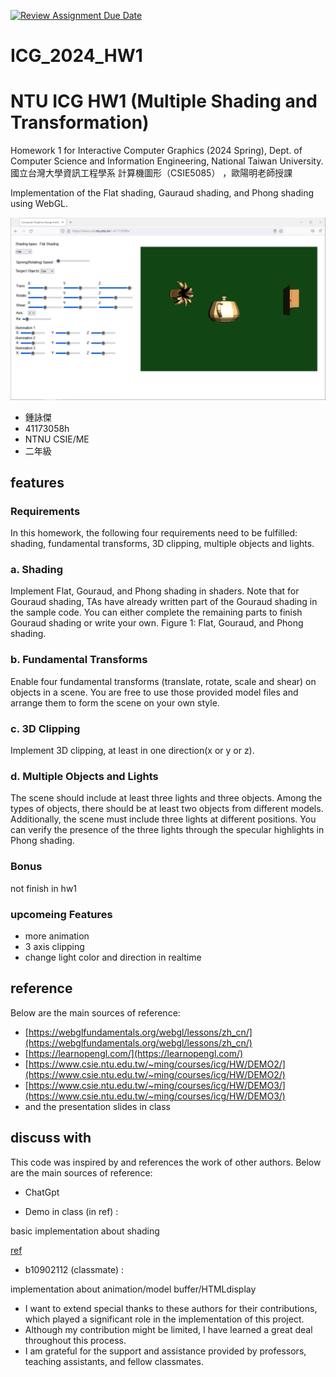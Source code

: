 [![Review Assignment Due Date](https://classroom.github.com/assets/deadline-readme-button-24ddc0f5d75046c5622901739e7c5dd533143b0c8e959d652212380cedb1ea36.svg)](https://classroom.github.com/a/5X0-umxz)
# ICG_2024_HW1

# NTU ICG HW1 (Multiple Shading and Transformation)
Homework 1 for Interactive Computer Graphics (2024 Spring), Dept. of Computer Science and Information Engineering, National Taiwan University.  
國立台灣大學資訊工程學系 計算機圖形（CSIE5085） ，歐陽明老師授課  

Implementation of the Flat shading, Gauraud shading, and Phong shading using WebGL.   

![](screenshot.png)

* 鍾詠傑
* 41173058h 
* NTNU CSIE/ME
* 二年級

## features
###  Requirements
In this homework, the following four requirements need to be fulfilled: shading, fundamental transforms, 3D clipping, multiple objects and lights.
### a. Shading
Implement Flat, Gouraud, and Phong shading in shaders. Note that for Gouraud
shading, TAs have already written part of the Gouraud shading in the sample code. You can either
complete the remaining parts to finish Gouraud shading or write your own.
Figure 1: Flat, Gouraud, and Phong shading.
### b. Fundamental Transforms
Enable four fundamental transforms (translate, rotate, scale and shear) on
objects in a scene. You are free to use those provided model files and arrange them to form the
scene on your own style.
### c. 3D Clipping
Implement 3D clipping, at least in one direction(x or y or z).
### d. Multiple Objects and Lights
The scene should include at least three lights and three objects. Among the types of
objects, there should be at least two objects from different models. Additionally, the scene must
include three lights at different positions. You can verify the presence of the three lights through
the specular highlights in Phong shading.
### Bonus
not finish in hw1
### upcomeing Features
* more animation
* 3 axis clipping
* change light color and direction in realtime
## reference
Below are the main sources of reference:
* [https://webglfundamentals.org/webgl/lessons/zh_cn/](https://webglfundamentals.org/webgl/lessons/zh_cn/)
* [https://learnopengl.com/](https://learnopengl.com/)
* [https://www.csie.ntu.edu.tw/~ming/courses/icg/HW/DEMO2/](https://www.csie.ntu.edu.tw/~ming/courses/icg/HW/DEMO2/)
* [https://www.csie.ntu.edu.tw/~ming/courses/icg/HW/DEMO3/](https://www.csie.ntu.edu.tw/~ming/courses/icg/HW/DEMO3/)
* and the presentation slides in class

## discuss with

This code was inspired by and references the work of other authors. 
Below are the main sources of reference:

* ChatGpt

* Demo in class (in ref) : 

basic implementation about shading

[ref](https://www.csie.ntu.edu.tw/~ming/courses/icg/HW/DEMO3/)

* b10902112 (classmate) : 

implementation about animation/model buffer/HTMLdisplay

* I want to extend special thanks to these authors for their contributions, which played a significant role in the implementation of this project. 
* Although my contribution might be limited, I have learned a great deal throughout this process. 
* I am grateful for the support and assistance provided by professors, teaching assistants, and fellow classmates.
